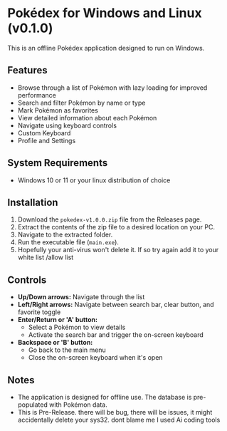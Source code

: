 # Pokédex for Windows and Linux (v0.1.0)

This is an offline Pokédex application designed to run on Windows.

## Features

* Browse through a list of Pokémon with lazy loading for improved performance
* Search and filter Pokémon by name or type
* Mark Pokémon as favorites
* View detailed information about each Pokémon
* Navigate using keyboard controls
* Custom Keyboard
* Profile and Settings

## System Requirements

* Windows 10 or 11 or your linux distribution of choice 

## Installation

1. Download the `pokedex-v1.0.0.zip` file from the Releases page.
2. Extract the contents of the zip file to a desired location on your PC.
3. Navigate to the extracted folder.
4. Run the executable file (`main.exe`).
5. Hopefully your anti-virus won't delete it. If so try again add it to your white list /allow list

## Controls

* **Up/Down arrows:** Navigate through the list
* **Left/Right arrows:** Navigate between search bar, clear button, and favorite toggle
* **Enter/Return or 'A' button:** 
    * Select a Pokémon to view details
    * Activate the search bar and trigger the on-screen keyboard
* **Backspace or 'B' button:**
    * Go back to the main menu
    * Close the on-screen keyboard when it's open

## Notes

* The application is designed for offline use. The database is pre-populated with Pokémon data.
* This is Pre-Release. there will be bug, there will be issues, it might accidentally delete your sys32. dont blame me I used Ai coding tools